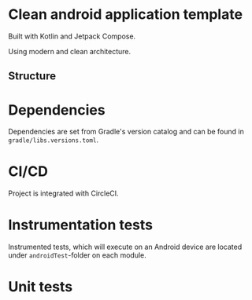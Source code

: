 # Clean android application template

Built with Kotlin and Jetpack Compose.

Using modern and clean architecture.

## Structure

# Dependencies

Dependencies are set from Gradle's version catalog and can be found in `gradle/libs.versions.toml`.

# CI/CD

Project is integrated with CircleCI.

# Instrumentation tests

Instrumented tests, which will execute on an Android device are located under `androidTest`-folder on each module.

# Unit tests